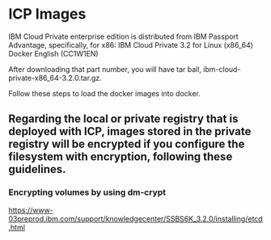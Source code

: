 # ICP Images

IBM Cloud Private enterprise edition is distributed from IBM Passport Advantage, specifically, for x86:
IBM Cloud Private 3.2 for Linux (x86_64) Docker English (CC1W1EN)

After downloading that part number, you will have tar ball, ibm-cloud-private-x86_64-3.2.0.tar.gz.

Follow these steps to load the docker images into docker.



## Regarding the local or private registry that is deployed with ICP, images stored in the private registry will be encrypted if you configure the filesystem with encryption, following these guidelines.

### Encrypting volumes by using dm-crypt

https://www-03preprod.ibm.com/support/knowledgecenter/SSBS6K_3.2.0/installing/etcd.html

